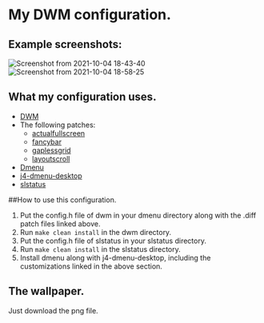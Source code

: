 # My DWM configuration.

## Example screenshots:
![Screenshot from 2021-10-04 18-43-40](https://user-images.githubusercontent.com/60475104/135884651-1757a170-4c4c-47a8-a7ea-f093b5d1a5f3.png)
![Screenshot from 2021-10-04 18-58-25](https://user-images.githubusercontent.com/60475104/135884676-833527c8-57be-4de7-9991-65aea88f122e.png)

## What my configuration uses.
- [DWM](https://dwm.suckless.org/)
- The following patches:
  - [actualfullscreen](https://dwm.suckless.org/patches/actualfullscreen/)
  - [fancybar](https://dwm.suckless.org/patches/fancybar/) 
  - [gaplessgrid](https://dwm.suckless.org/patches/gaplessgrid/)
  - [layoutscroll](https://dwm.suckless.org/patches/layoutscroll/)
 - [Dmenu](https://tools.suckless.org/dmenu/)
 - [j4-dmenu-desktop](https://github.com/enkore/j4-dmenu-desktop (modified in the way I outline in my SpectrWM config's README: https://github.com/ottop/spectrwmconfig/blob/main/README.md))
 - [slstatus](https://tools.suckless.org/slstatus/)

##How to use this configuration.
1. Put the config.h file of dwm in your dmenu directory along with the .diff patch files linked above. 
2. Run ```make clean install``` in the dwm directory.
3. Put the config.h file of slstatus in your slstatus directory.
4. Run ```make clean install``` in the slstatus directory.
5. Install dmenu along with j4-dmenu-desktop, including the customizations linked in the above section.

## The wallpaper.
Just download the png file.
